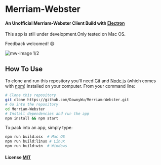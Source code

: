 # Merriam-Webster

#### An Unofficial Merriam-Webster Client Build with [Electron](https://github.com/atom/electron)

This app is still under development.Only tested on Mac OS.

Feedback welcomed! :smile:

![mw-image 1/2](https://raw.githubusercontent.com/DawnyWu/Merriam-Webster/master/blob/show.png)

## How To Use

To clone and run this repository you'll need [Git](https://git-scm.com) and [Node.js](https://nodejs.org/en/download/) (which comes with [npm](https://www.npmjs.com/)) installed on your computer. From your command line:

``` bash
# Clone this repository
git clone https://github.com/DawnyWu/Merriam-Webster.git
# Go into the repository
cd Merriam-Webster
# Install dependencies and run the app
npm install && npm start
```

To pack into an app, simply type:

``` bash
npm run build:osx  # Mac OS
npm run build:linux # Linux
npm run build:win  # Windows
```
#### License [MIT](LICENSE.md)
